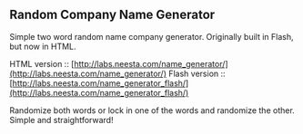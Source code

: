 ## Random Company Name Generator

Simple two word random name company generator. Originally built in Flash, but now in HTML. 

HTML version :: [http://labs.neesta.com/name_generator/](http://labs.neesta.com/name_generator/)
Flash version :: [http://labs.neesta.com/name_generator_flash/](http://labs.neesta.com/name_generator_flash/)

Randomize both words or lock in one of the words and randomize the other. 
Simple and straightforward!